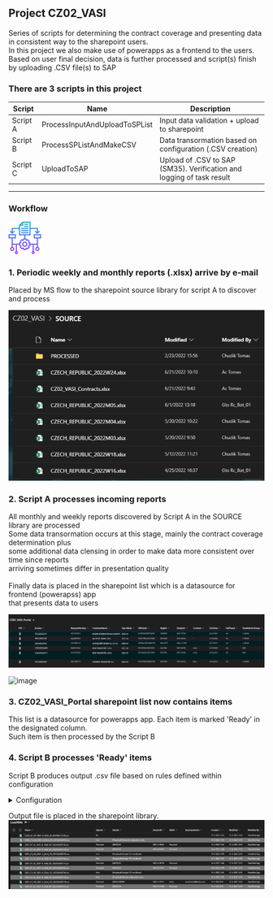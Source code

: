 ## Project CZ02_VASI
Series of scripts for determining the contract coverage and presenting data in consistent way to the sharepoint users.<br>
In this project we also make use of powerapps as a frontend to the users.<br>
Based on user final decision, data is further processed and script(s) finish by uploading .CSV file(s) to SAP

### There are 3 scripts in this project
| Script | Name | Description |
|---|---|---|
| Script A | ProcessInputAndUploadToSPList | Input data validation + upload to sharepoint |
| Script B | ProcessSPListAndMakeCSV | Data transormation based on configuration (.CSV creation) |
| Script C | UploadToSAP | Upload of .CSV to SAP (SM35). Verification and logging of task result |
 
  
 ---
 ### Workflow
 <picture>
  <img alt="Shows an illustrated sun in light color mode and a moon with stars in dark color mode." src="images/algorithm (1).png">
</picture>


### 1. Periodic weekly and monthly reports (.xlsx) arrive by e-mail
Placed by MS flow to the sharepoint source library for script A to discover and process

<picture>
  <img alt="Sharepoint source library" src="images/sp_source_library.PNG">
</picture>


### 2. Script A processes incoming reports
All monthly and weekly reports discovered by Script A in the SOURCE library are processed<br>
Some data transormation occurs at this stage, mainly the contract coverage determination plus<br>
some additional data clensing in order to make data more consistent over time since reports<br>
arriving sometimes differ in presentation quality<br><br>
Finally data is placed in the sharepoint list which is a datasource for frontend (powerapss) app<br>
that presents data to users


<picture>
  <img alt="Sharepoint source library" src="images/sp_source_portal1.PNG">
</picture>
<br>

![image](https://user-images.githubusercontent.com/17108964/175505226-45133ab4-4a98-4c6c-9d82-1b2650db748d.png)

### 3. CZ02_VASI_Portal sharepoint list now contains items
This list is a datasource for powerapps app. Each item is marked 'Ready' in the designated column.<br>
Such item is then processed by the Script B

### 4. Script B processes 'Ready' items
Script B produces output .csv file based on rules defined within configuration

<details><summary>Configuration</summary>
<p>

#### 

```xml
<?xml version="1.0" encoding="UTF-8"?>
<Config>
 <Country name="CZ">
   <WorkingDirectory>C:\!AUTO\CZ02_VASI\</WorkingDirectory>
   <CredentialsFile>C:\!AUTO\CREDENTIALS\logins.txt</CredentialsFile>
   <CompanyCode>CZ02</CompanyCode>
   <VendorParma>4645</VendorParma>
   <TradingPartner>BE06</TradingPartner>
   <PaymentTerms>C020</PaymentTerms>
   <Currency>CZK</Currency>
   <Admin>tomas.chudik@volvo.com</Admin>
   <AdminChargeSeparate>False</AdminChargeSeparate>
   <DealerIdMatrix>
	<VTC-24270 CC="5453000190" PC="3009001" />
	<NYR-27728 CC="5453000290" PC="3009002" />
	<BRN-28129 CC="5453000390" PC="3009003" />
	<HRA-28130 CC="5453000490" PC="3009004" />
	<UST-28131 CC="5453000590" PC="3009005" />
	<CBU-28132 CC="5453000690" PC="3009006" />
	<HAV-28133 CC="5453000790" PC="3009007" />
	<OTR-28134 CC="5453000890" PC="3009008" />
	<LOD-28135 CC="5453000990" PC="3009009" />
	<HUM-28136 CC="5453001090" PC="3009010" />
	<OLO-28137 CC="5453001190" PC="3009011" />
	<TUR-28138 CC="5453001290" PC="3009012" />
	<POP-28140 CC="5453001590" PC="3009015" />
	<STR-28142 CC="5453001690" PC="3009016" />
	<KLE-28143 CC="5453001790" PC="3009017" />
	<NYR-311625 CC="5453000290" PC="3009502" />
	<HRA-311502 CC="5453000490" PC="3009504" />
	<UST-311594 CC="5453000590" PC="3009505" />
	<CBU-312765 CC="5453000690" PC="3009506" />
	<OTR-311992 CC="5453000890" PC="3009508" />
	<LOD-312691 CC="5453000990" PC="3009509" />
	<HUM-310735 CC="5453001090" PC="3009510" />
	<OLO-311414 CC="5453001190" PC="3009511" />
	<TUR-312218 CC="5453001290" PC="3009512" />
	<RTC-306520 CC="5453001390" PC="3109513" />
	<OST-313417 CC="5453001490" PC="3109514" />
	<POP-313492 CC="5453001590" PC="3009515" />
	<STR-320059 CC="5453001690" PC="3009516" />
	<KLE-321708 CC="5453001790" PC="3009517" />
   </DealerIdMatrix>

   <CaseCCP>
     <DealerIdCC>True</DealerIdCC>
     <TaxAmount>0,00</TaxAmount>
     <TaxCode>JM</TaxCode>
     <GL>799705</GL>
     <CC>5451210100</CC>
     <PC></PC>
   </CaseCCP>

   <CaseOUT>
     <AdminCharge>
        <LineText>VAS1-AdminCharge</LineText>
	<TaxCode>JM</TaxCode>
        <GL>298606</GL>
        <CC></CC>
        <PC>2001401</PC>
     </AdminCharge>
     <VAS1>
	<LineText>VAS1-Recharge</LineText>
     	<TaxCode1>JM</TaxCode1>
	<TaxCode2>JP</TaxCode2>
        <GL>298606</GL>
        <CC></CC>
        <PC>2001401</PC>
     </VAS1>
     <VAS2>
        <DealerIdPC>True</DealerIdPC>
	<LineText>VAS2-SC_Coverage</LineText>
	<GL>298602</GL>
        <TaxCode1>JM</TaxCode1>
	<TaxCode2>JP</TaxCode2>
     </VAS2>
   </CaseOUT>
 </Country>	
</Config>

```
</p>
</details>

Output file is placed in the sharepoint library.<br> 
<picture>
  <img alt="Sharepoint source library" src="images/sp_dest_library.PNG">
</picture>
<br>

